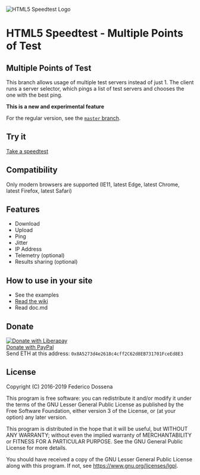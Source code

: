 ![HTML5 Speedtest Logo](https://github.com/adolfintel/speedtest/blob/master/.logo/Readme-Logo.png?raw=true)

# HTML5 Speedtest - Multiple Points of Test

## Multiple Points of Test
This branch allows usage of multiple test servers instead of just 1. The client runs a server selector, which pings a list of test servers and chooses the one with the best ping.

__This is a new and experimental feature__

For the regular version, see the [`master` branch](https://github.com/adolfintel/speedtest).

## Try it
[Take a speedtest](http://speedtest.fdossena.com/mpotdemo)

## Compatibility
Only modern browsers are supported (IE11, latest Edge, latest Chrome, latest Firefox, latest Safari)

## Features
* Download
* Upload
* Ping
* Jitter
* IP Address
* Telemetry (optional)
* Results sharing (optional)

## How to use in your site
* See the examples
* [Read the wiki](https://github.com/adolfintel/speedtest/wiki/Introduction-(MPOT))
* Read doc.md

## Donate
[![Donate with Liberapay](https://liberapay.com/assets/widgets/donate.svg)](https://liberapay.com/fdossena/donate)  
[Donate with PayPal](https://www.paypal.me/sineisochronic)  
Send ETH at this address: ```0x8A5273d4e2618c4cff2C62d8EB731701FceEd8E3```

## License
Copyright (C) 2016-2019 Federico Dossena

This program is free software: you can redistribute it and/or modify
it under the terms of the GNU Lesser General Public License as published by
the Free Software Foundation, either version 3 of the License, or
(at your option) any later version.

This program is distributed in the hope that it will be useful,
but WITHOUT ANY WARRANTY; without even the implied warranty of
MERCHANTABILITY or FITNESS FOR A PARTICULAR PURPOSE.  See the
GNU General Public License for more details.

You should have received a copy of the GNU Lesser General Public License
along with this program.  If not, see <https://www.gnu.org/licenses/lgpl>.
